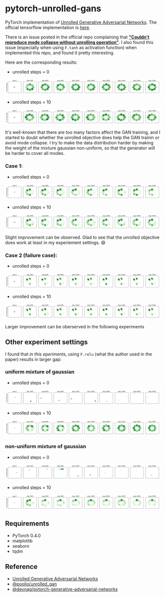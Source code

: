 # pytorch-unrolled-gans

PyTorch implementation of [Unrolled Generative Adversarial Networks](https://arxiv.org/abs/1611.02163). The official tensorflow implementation is [here](https://github.com/poolio/unrolled_gan).

There is an issue posted in the official repo complaining that [**"Couldn't reproduce mode collapse without unrolling operation"**](https://github.com/poolio/unrolled_gan/issues/2). 
I also found this issue (especially when using `F.tanh` as activation function) when implemented this repo, and found it pretty interesting. 

Here are the corresponding results:

- unrolled steps = 0

![](imgs/unrolled_steps-0-prior_std-0.00-tanh.png) 

- unrolled steps = 10

![](imgs/unrolled_steps-10-prior_std-0.00-tanh.png) 

It's well-known that there are too many factors affect the GAN training, and 
I started to doubt whether the unrolled objective does help the GAN trainin or avoid mode collapse.
I try to make the data distribution harder by making the weight of the mixture gaussian non-uniform, so that the generator will be harder to cover all modes.

### Case 1:
- unrolled steps = 0

![](imgs/unrolled_steps-0-prior_std-0.06-tanh.png) 

- unrolled steps = 10

![](imgs/unrolled_steps-10-prior_std-0.06-tanh.png) 

Slight improvement can be observed. Glad to see that the unrolled objective does work at least in my experiement settings. :smile:

### Case 2 (failure case):
- unrolled steps = 0

![](imgs/unrolled_steps-0-prior_std-0.12-tanh.png) 

- unrolled steps = 10

![](imgs/unrolled_steps-10-prior_std-0.12-tanh.png) 

Larger improvement can be oberserved in the following experiments

## Other experiment settings

I found that *in this eperiments*, using `F.relu` (what the author used in the paper) results in larger gap:

### uniform mixture of gaussian

- unrolled steps = 0

![](imgs/unrolled_steps-0-prior_std-0.00.png) 

- unrolled steps = 10

![](imgs/unrolled_steps-10-prior_std-0.00.png) 


### non-uniform mixture of gaussian

- unrolled steps = 0

![](imgs/unrolled_steps-0-prior_std-0.06.png) 

- unrolled steps = 10

![](imgs/unrolled_steps-10-prior_std-0.06.png) 

## Requirements
- PyTorch 0.4.0
- matplotlib
- seaborn
- tqdm

## Reference
- [Unrolled Generative Adversarial Networks](https://arxiv.org/abs/1611.02163)
- [@poolio/unrolled_gan](https://github.com/poolio/unrolled_gan)
- [@devnag/pytorch-generative-adversarial-networks](https://github.com/devnag/pytorch-generative-adversarial-networks)
